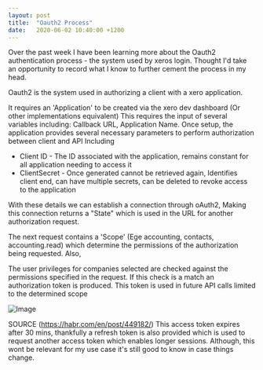 ```yaml
---
layout: post
title:  "Oauth2 Process"
date:   2020-06-02 10:40:00 +1200
---
```


Over the past week I have been learning more about the Oauth2 authentication process - the system used by xeros login. Thought I'd take an opportunity to record what I know to further cement the process in my head.

Oauth2 is the system used in authorizing a client with a xero application.

It requires an 'Application' to be created via the xero dev dashboard (Or other implementations equivalent) This requires the input of several variables including: Callback URL, Application Name. Once setup, the application provides several necessary parameters to perform authorization between client and API Including

* Client ID - The ID associated with the application, remains constant for all application needing to access it
* ClientSecret - Once generated cannot be retrieved again, Identifies client end, can have multiple secrets, can be deleted to revoke     access to the application

With these details we can establish a connection through oAuth2, Making this connection returns a "State" which is used in the URL for another authorization request.

The next request contains a 'Scope' (Ege accounting, contacts, accounting.read) which determine the permissions of the authorization being requested. Also, 

The user privileges for companies selected are checked against the permissions specified in the request. If this check is a match an authorization token is produced. This token is used in future API calls limited to the determined scope

![Image]("/assets/oauth.png")

SOURCE (https://habr.com/en/post/449182/)
This access token expires after 30 mins, thankfully a refresh token is also provided which is used to request another access token which enables longer sessions. Although, this wont be relevant for my use case it's still good to know in case things change.


